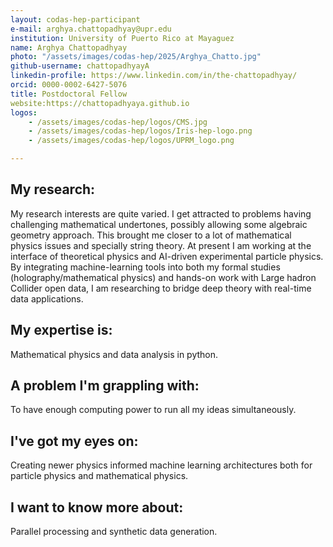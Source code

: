 ```yaml
---
layout: codas-hep-participant
e-mail: arghya.chattopadhyay@upr.edu
institution: University of Puerto Rico at Mayaguez
name: Arghya Chattopadhyay
photo: "/assets/images/codas-hep/2025/Arghya_Chatto.jpg"
github-username: chattopadhyayA
linkedin-profile: https://www.linkedin.com/in/the-chattopadhyay/
orcid: 0000-0002-6427-5076
title: Postdoctoral Fellow
website:https://chattopadhyaya.github.io
logos:
    - /assets/images/codas-hep/logos/CMS.jpg
    - /assets/images/codas-hep/logos/Iris-hep-logo.png
    - /assets/images/codas-hep/logos/UPRM_logo.png

---
```

## My research:
My research interests are quite varied. I get attracted to problems having challenging mathematical undertones, possibly allowing some algebraic geometry approach. This brought me closer to a lot of mathematical physics issues and specially string theory. At present I am working at the interface of theoretical physics and AI-driven experimental particle physics. By integrating machine-learning tools into both my formal studies (holography/mathematical physics) and hands-on work with Large hadron Collider open data, I am researching to bridge deep theory with real-time data applications.

## My expertise is:
Mathematical physics and data analysis in python.

## A problem I'm grappling with:
To have enough computing power to run all my ideas simultaneously.

## I've got my eyes on:
Creating newer physics informed machine learning architectures both for particle physics and mathematical physics.

## I want to know more about:
Parallel processing and synthetic data generation.